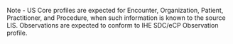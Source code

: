 Note - US Core profiles are expected for Encounter, Organization, Patient, Practitioner, and Procedure, when such information is known to the source LIS. Observations are expected to conform to IHE SDC/eCP Observation profile.